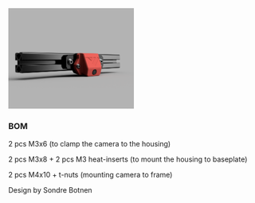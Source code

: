 <img src="./3DO_usb_cam.png" width="50%">

### BOM
2 pcs M3x6 (to clamp the camera to the housing)

2 pcs M3x8 + 2 pcs M3 heat-inserts (to mount the housing to baseplate)

2 pcs M4x10 + t-nuts (mounting camera to frame)

Design by Sondre Botnen